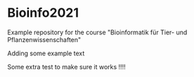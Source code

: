 # Bioinfo2021
Example repository for the course "Bioinformatik für Tier- und Pflanzenwissenschaften" 

Adding some example text

Some extra test to make sure it works !!!!